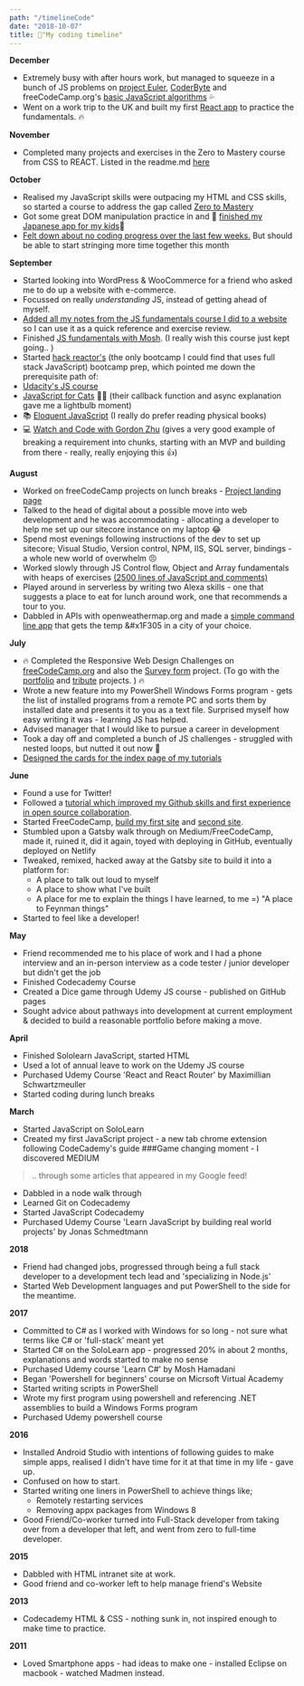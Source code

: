 ```yaml
---
path: "/timelineCode"
date: "2018-10-07"
title: 📌"My coding timeline"
---
```

**December**
- Extremely busy with after hours work, but managed to squeeze in a bunch of JS problems on [project Euler](https://projecteuler.net/sign_in), [CoderByte](https://coderbyte.com/) and freeCodeCamp.org's [basic JavaScript algorithms](https://github.com/jayfiled/fcc) 💦
- Went on a work trip to the UK and built my first [React app](https://jayfiled.github.io/fancyCats/) to practice the fundamentals. 🔥

**November**
- Completed many projects and exercises in the Zero to Mastery course from CSS to REACT.  Listed in the readme.md [here](https://github.com/jayfiled/ZeroToMasteryProjects)
   


**October**
- Realised my JavaScript skills were outpacing my HTML and CSS skills, so started a course to address the gap called [Zero to Mastery](https://www.udemy.com/the-complete-web-developer-zero-to-mastery)
- Got some great DOM manipulation practice in and 🎌 [finished my Japanese app for my kids](https://jayfiled.github.io/HiraganaFlash/)🎴
- [Felt down about no coding progress over the last few weeks.](/timepoor) But should be able to start stringing more time together this month

**September**
- Started looking into WordPress & WooCommerce for a friend who asked me to do up a website with e-commerce.
- Focussed on really *understanding* JS, instead of getting ahead of myself.
- [Added all my notes from the JS fundamentals course I did to a website](https://jayfiled.github.io/JScheat/) so I can use it as a quick reference and exercise review.
- Finished [JS fundamentals with Mosh](https://www.udemy.com/javascript-basics-for-beginners). (I really wish this course just kept going.. )
- Started [hack reactor's](https://prep.hackreactor.com/p/hack-reactor-prep) (the only bootcamp I could find that uses full stack JavaScript) bootcamp prep, which pointed me down the prerequisite path of:
- [Udacity's JS course](https://www.udacity.com/course/intro-to-javascript--ud803)
- [JavaScript for Cats](http://jsforcats.com/) 🐱‍💻 (their callback function and async explanation gave me a lightbulb moment)
- 📚 [Eloquent JavaScript](http://eloquentjavascript.net/) (I really do prefer reading physical books)
- 💻 [Watch and Code with Gordon Zhu](https://watchandcode.com) (gives a very good example of breaking a requirement into chunks, starting with an MVP and building from there - really, really enjoying this 👍)

**August**
- Worked on freeCodeCamp projects on lunch breaks - <a href="https://github.com/jayfiled/product-landing-page">Project landing page</a> 
- Talked to the head of digital about a possible move into web development and he was accommodating - allocating a developer to help me set up our sitecore instance on my laptop 😂
- Spend most evenings following instructions of the dev to set up sitecore; Visual Studio, Version control, NPM, IIS, SQL server, bindings - a whole new world of overwhelm 😣
- Worked slowly through JS Control flow, Object and Array fundamentals with heaps of exercises <a href="https://github.com/jayfiled/JSBasics/blob/master/index.js">(2500 lines of JavaScript and comments)</a>
- Played around in serverless by writing two Alexa skills - one that suggests a place to eat for lunch around work, one that recommends a tour to you.
- Dabbled in APIs with openweathermap.org and made a <a href="https://github.com/jayfiled/simple-weather-app">simple command line app</a> that gets the temp &#x1F305 in a city of your choice.

**July**
- &#128293; Completed the Responsive Web Design Challenges on <a href="https://freecodecamp.org">freeCodeCamp.org</a> and also the <a href="https://github.com/jayfiled/survey-form">Survey form</a> project. (To go with the  <a href="https://github.com/jayfiled/portfolio">portfolio</a> and <a href="https://codepen.io/jayfiled/full/ZowvbG">tribute</a> projects. ) &#128293;
- Wrote a new feature into my PowerShell Windows Forms program - gets the list of installed programs from a remote PC and sorts them by installed date and presents it to you as a text file.  Surprised myself how easy writing it was - learning JS has helped.
- Advised manager that I would like to pursue a career in development
- Took a day off and completed a bunch of JS challenges - struggled with nested loops, but nutted it out now &#128170;
- <a href="https://codepen.io/jayfiled/full/QBEeKo">Designed the cards for the index page of my tutorials</a>

**June**
- Found a use for Twitter!
- Followed a <a href="https://emkaydeum.wordpress.com/2017/01/01/css-html-holiday-trees/">tutorial which improved my Github skills and first experience in open source collaboration</a>.
- Started FreeCodeCamp, <a href="https://codepen.io/jayfiled/full/ZowvbG">build my first site</a> and <a href="https://github.com/jayfiled/portfolio">second site</a>.
- Stumbled upon a Gatsby walk through on Medium/FreeCodeCamp, made it, ruined it, did it again, toyed with deploying in GitHub, eventually deployed on Netlify
- Tweaked, remixed, hacked away at the Gatsby site to build it into a platform for:
    - A place to talk out loud to myself
    - A place to show what I've built
    - A place for me to explain the things I have learned, to me =) "A place to Feynman things"
- Started to feel like a developer!

**May**
- Friend recommended me to his place of work and I had a phone interview and an in-person interview as a code tester / junior developer but didn't get the job
- Finished Codecademy Course
- Created a Dice game through Udemy JS course - published on GitHub pages
- Sought advice about pathways into development at current employment & decided to build a reasonable portfolio before making a move.

**April**
- Finished Sololearn JavaScript, started HTML
- Used a lot of annual leave to work on the Udemy JS course
- Purchased Udemy Course 'React and React Router' by Maximillian Schwartzmeuller
- Started coding during lunch breaks

**March**
- Started JavaScript on SoloLearn
- Created my first JavaScript project - a new tab chrome extension following CodeCademy's guide
###Game changing moment - I discovered MEDIUM
> .. through some articles that appeared in my Google feed!
- Dabbled in a node walk through
- Learned Git on Codecademy
- Started JavaScript Codecademy
- Purchased Udemy Course 'Learn JavaScript by building real world projects' by Jonas Schmedtmann

**2018**
- Friend had changed jobs, progressed through being a full stack developer to a development tech lead and 'specializing in Node.js'
- Started Web Development languages and put PowerShell to the side for the meantime.

**2017**
- Committed to C# as I worked with Windows for so long - not sure what terms like C# or 'full-stack' meant yet
- Started C# on the SoloLearn app - progressed 20% in about 2 months, explanations and words started to make no sense
- Purchased Udemy course 'Learn C#' by Mosh Hamadani
- Began 'Powershell for beginners' course on Micrsoft Virtual Academy
- Started writing scripts in PowerShell
- Wrote my first program using powershell and referencing .NET assemblies to build a Windows Forms program
- Purchased Udemy powershell course

**2016** 
- Installed Android Studio with intentions of following guides to make simple apps, realised I didn't have time for it at that time in my life - gave up.
- Confused on how to start.
- Started writing one liners in PowerShell to achieve things like;
    - Remotely restarting services
    - Removing appx packages from Windows 8
- Good Friend/Co-worker turned into Full-Stack developer from taking over from a developer that left, and went from zero to full-time developer.

**2015** 
- Dabbled with HTML intranet site at work.
- Good friend and co-worker left to help manage friend's Website

**2013**
- Codecademy HTML & CSS - nothing sunk in, not inspired enough to make time to practice.

**2011**
- Loved Smartphone apps - had ideas to make one - installed Eclipse on macbook - watched Madmen instead.










    








